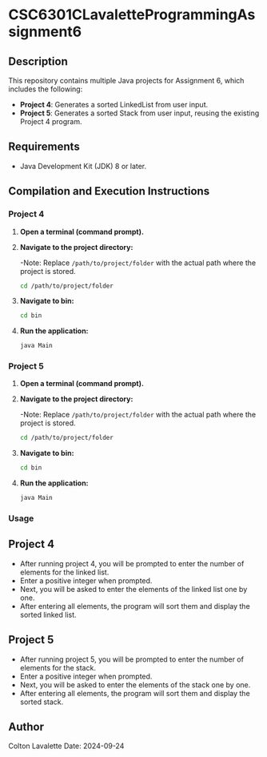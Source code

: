 # CSC6301CLavaletteProgrammingAssignment6

## Description
This repository contains multiple Java projects for Assignment 6, which includes the following:

- **Project 4**: Generates a sorted LinkedList from user input.
- **Project 5**: Generates a sorted Stack from user input, reusing the existing Project 4 program.

## Requirements
- Java Development Kit (JDK) 8 or later.

## Compilation and Execution Instructions

### Project 4
1. **Open a terminal (command prompt).**
2. **Navigate to the project directory:**
   
   -Note: Replace `/path/to/project/folder` with the actual path where the project is stored.
   ```bash
   cd /path/to/project/folder
   ```
3. **Navigate to bin:**
   ```bash
   cd bin
   ```
4. **Run the application:**
   ```bash
   java Main
   ```

### Project 5
1. **Open a terminal (command prompt).**
2. **Navigate to the project directory:**
   
   -Note: Replace `/path/to/project/folder` with the actual path where the project is stored.
   ```bash
   cd /path/to/project/folder
   ```
3. **Navigate to bin:**
   ```bash
   cd bin
   ```
4. **Run the application:**
   ```bash
   java Main
   ```

### Usage
## Project 4
- After running project 4, you will be prompted to enter the number of elements for the linked list.
- Enter a positive integer when prompted.
- Next, you will be asked to enter the elements of the linked list one by one.
- After entering all elements, the program will sort them and display the sorted linked list.

## Project 5
- After running project 5, you will be prompted to enter the number of elements for the stack.
- Enter a positive integer when prompted.
- Next, you will be asked to enter the elements of the stack one by one.
- After entering all elements, the program will sort them and display the sorted stack.

## Author
Colton Lavalette
Date: 2024-09-24
